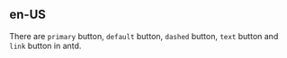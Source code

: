 ## en-US

There are `primary` button, `default` button, `dashed` button, `text` button and `link` button in antd.
